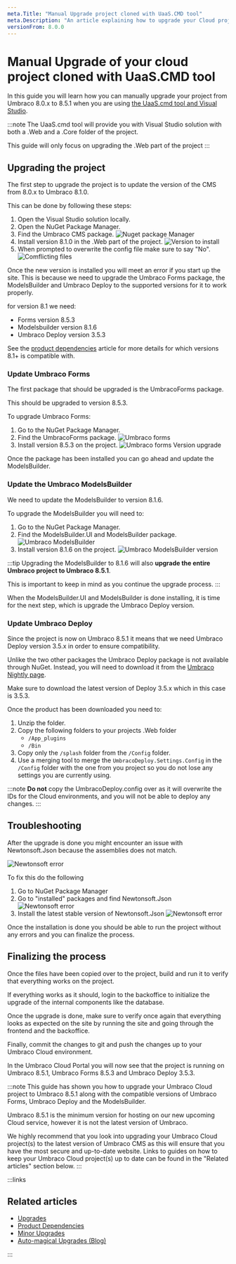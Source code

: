 ```yaml
---
meta.Title: "Manual Upgrade project cloned with UaaS.CMD tool"
meta.Description: "An article explaining how to upgrade your Cloud project if it has been cloned down with the UaaS.cmd tool"
versionFrom: 8.0.0
---
```


# Manual Upgrade of your cloud project cloned with UaaS.CMD tool

In this guide you will learn how you can manually upgrade your project from Umbraco 8.0.x to 8.5.1 when you are using [the UaaS.cmd tool and Visual Studio](../../Set-Up/Working-with-Visual-Studio).

:::note
The UaaS.cmd tool will provide you with Visual Studio solution with both a .Web and a .Core folder of the project.

This guide will only focus on upgrading the .Web part of the project
:::

## Upgrading the project

The first step to upgrade the project is to update the version of the CMS from 8.0.x to Umbraco 8.1.0.

This can be done by following these steps:

1. Open the Visual Studio solution locally.
2. Open the NuGet Package Manager.
3. Find the Umbraco CMS package.
![Nuget package Manager](images/Nuget_Manager.png)
4. Install version 8.1.0 in the .Web part of the project.
![Version to install](images/Instal_version.png)
5. When prompted to overwrite the config file make sure to say "No".
![Comflicting files](images/file_conflict.png)

Once the new version is installed you will meet an error if you start up the site. This is because we need to upgrade the Umbraco Forms package, the ModelsBuilder and Umbraco Deploy to the supported versions for it to work properly.

for version 8.1 we need:

- Forms version 8.5.3
- Modelsbuilder version 8.1.6
- Umbraco Deploy version 3.5.3

See the [product dependencies](../Product-Dependencies/) article for more details for which versions 8.1+ is compatible with.

### Update Umbraco Forms

The first package that should be upgraded is the UmbracoForms package.

This should be upgraded to version 8.5.3.

To upgrade Umbraco Forms:

1. Go to the NuGet Package Manager.
2. Find the UmbracoForms package.
![Umbraco forms](images/UmbracoForms.png)
3. Install version 8.5.3 on the project.
![Umbraco forms Version upgrade](images/forms_version.png)

Once the package has been installed you can go ahead and update the ModelsBuilder.

### Update the Umbraco ModelsBuilder

We need to update the ModelsBuilder to version 8.1.6.

To upgrade the ModelsBuilder you will need to:

1. Go to the NuGet Package Manager.
2. Find the  ModelsBuilder.UI and  ModelsBuilder package.
![Umbraco ModelsBuilder](images/modelsBuilder.png)
3. Install version 8.1.6 on the project.
![Umbraco ModelsBuilder version](images/modelsBuilderVersion.png)

:::tip
Upgrading the ModelsBuilder to 8.1.6 will also **upgrade the entire Umbraco project to Umbraco 8.5.1**.

This is important to keep in mind as you continue the upgrade process.
:::

When the ModelsBuilder.UI and ModelsBuilder is done installing, it is time for the next step, which is upgrade the Umbraco Deploy version.

### Update Umbraco Deploy

Since the project is now on Umbraco 8.5.1 it means that we need Umbraco Deploy version 3.5.x in order to ensure compatibility.

Unlike the two other packages the Umbraco Deploy package is not available through NuGet. Instead, you will need to download it from the [Umbraco Nightly page](http://nightly.umbraco.org/?container=umbraco-deploy-release).

Make sure to download the latest version of Deploy 3.5.x which in this case is 3.5.3.

Once the product has been downloaded you need to:

1. Unzip the folder.
2. Copy the following folders to your projects .Web folder
    - `/App_plugins`
    - `/Bin`
3. Copy only the `/splash` folder from the `/Config` folder.
4. Use a merging tool to merge the `UmbracoDeploy.Settings.Config` in the `/Config` folder with the one from you project so you do not lose any settings you are currently using.

:::note
**Do not** copy the UmbracoDeploy.config over as it will overwrite the IDs for the Cloud environments, and you will not be able to deploy any changes.
:::

## Troubleshooting

After the upgrade is done you might encounter an issue with Newtonsoft.Json because the assemblies does not match.

![Newtonsoft error](images/newtonsoft.png)

To fix this do the following

1. Go to NuGet Package Manager
2. Go to "installed" packages and find Newtonsoft.Json
![Newtonsoft error](images/newtonsoftJson.png)
3. Install the latest stable version of Newtonsoft.Json
![Newtonsoft error](images/newtonLatest.png)

Once the installation is done you should be able to run the project without any errors and you can finalize the process.

## Finalizing the process

Once the files have been copied over to the project, build and run it to verify that everything works on the project.

If everything works as it should, login to the backoffice to initialize the upgrade of the internal components like the database.

Once the upgrade is done, make sure to verify once again that everything looks as expected on the site by running the site and going through the frontend and the backoffice.

Finally, commit the changes to git and push the changes up to your Umbraco Cloud environment.

In the Umbraco Cloud Portal you will now see that the project is running on Umbraco 8.5.1, Umbraco Forms 8.5.3 and Umbraco Deploy 3.5.3.

:::note
This guide has shown you how to upgrade your Umbraco Cloud project to Umbraco 8.5.1 along with the compatible versions of Umbraco Forms, Umbraco Deploy and the ModelsBuilder.

Umbraco 8.5.1 is the minimum version for hosting on our new upcoming Cloud service, however it is not the latest version of Umbraco.

We highly recommend that you look into upgrading your Umbraco Cloud project(s) to the latest version of Umbraco CMS as this will ensure that you have the most secure and up-to-date website. Links to guides on how to keep your Umbraco Cloud project(s) up to date can be found in the "Related articles" section below.
:::

:::links
## Related articles

- [Upgrades](../)
- [Product Dependencies](../Product-Dependencies)
- [Minor Upgrades](../Minor-upgrades)
- [Auto-magical Upgrades (Blog)](https://umbraco.com/blog/sofie-in-the-cloud-no-6-automagical-upgrades/)

:::

